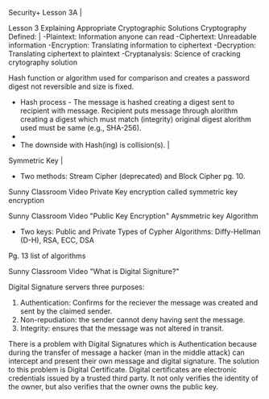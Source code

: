Security+ Lesson 3A |

Lesson 3 Explaining Appropriate Cryptographic Solutions
Cryptography Defined: |
-Plaintext: Information anyone can read
-Ciphertext: Unreadable information
-Encryption: Translating information to ciphertext
-Decryption: Translating ciphertext to plaintext
-Cryptanalysis: Science of cracking crytography solution

Hash function or algorithm used for comparison and creates a password digest not reversible and size is fixed.

- Hash process - The message is hashed creating a digest sent to recipient with message. Recipient puts message through alorithm creating a digest which must match (integrity) original digest alorithm used must be same (e.g., SHA-256).
- 
- The downside with Hash(ing) is collision(s). |

Symmetric Key |

- Two methods: Stream Cipher (deprecated) and Block Cipher pg. 10.

Sunny Classroom Video Private Key encryption called symmetric key encryption

Sunny Classroom Video "Public Key Encryption" Aysmmetric key Algorithm
- Two keys: Public and Private
Types of Cypher Algorithms: Diffy-Hellman (D-H), RSA, ECC, DSA

Pg. 13 list of algorithms

Sunny Classroom Video "What is Digital Signiture?"

Digital Signature servers three purposes:
1. Authentication: Confirms for the reciever the message was created and sent by the claimed sender.
2. Non-repudiation: the sender cannot deny having sent the message.
3. Integrity: ensures that the message was not altered in transit.

There is a problem with Digital Signatures which is Authentication because during the transfer of message a hacker (man in the middle attack) can intercept and present their own message and digital signature. The solution to this problem is Digital Certificate.
Digital certificates are electronic credentials issued by a trusted third party. It not only verifies the identity of the owner, but also verifies that the owner owns the public key.
 


 
  
